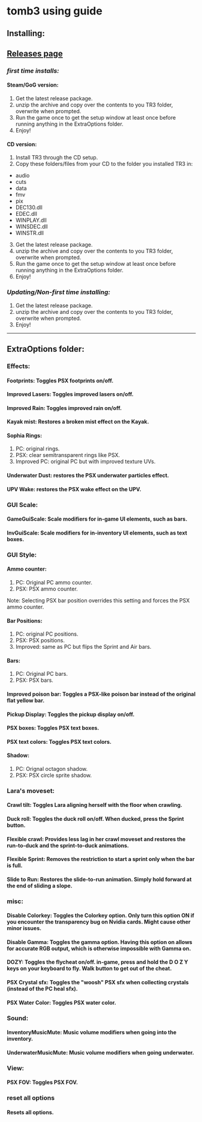# tomb3 using guide

## Installing:

## [Releases page](https://github.com/Trxyebeep/tomb3decomp/releases)

### *first time installs:*

#### Steam/GoG version:
1. Get the latest release package.
2. unzip the archive and copy over the contents to you TR3 folder, overwrite when prompted.
3. Run the game once to get the setup window at least once before running anything in the ExtraOptions folder.
4. Enjoy!

#### CD version:
1. Install TR3 through the CD setup.
2. Copy these folders/files from your CD to the folder you installed TR3 in:
- audio
- cuts
- data
- fmv
- pix
- DEC130.dll
- EDEC.dll
- WINPLAY.dll
- WINSDEC.dll
- WINSTR.dll
3. Get the latest release package.
4. unzip the archive and copy over the contents to you TR3 folder, overwrite when prompted.
5. Run the game once to get the setup window at least once before running anything in the ExtraOptions folder.
6. Enjoy!

### *Updating/Non-first time installing:*
1. Get the latest release package.
2. unzip the archive and copy over the contents to you TR3 folder, overwrite when prompted.
3. Enjoy!
------------------------

## ExtraOptions folder:

### Effects:
#### Footprints: Toggles PSX footprints on/off.

#### Improved Lasers: Toggles improved lasers on/off.

#### Improved Rain: Toggles improved rain on/off.

#### Kayak mist: Restores a broken mist effect on the Kayak.

#### Sophia Rings:
1. PC: original rings.
2. PSX: clear semitransparent rings like PSX.
3. Improved PC: original PC but with improved texture UVs.

#### Underwater Dust: restores the PSX underwater particles effect.

#### UPV Wake: restores the PSX wake effect on the UPV.

### GUI Scale:
#### GameGuiScale: Scale modifiers for in-game UI elements, such as bars.

#### InvGuiScale: Scale modifiers for in-inventory UI elements, such as text boxes.

### GUI Style:
#### Ammo counter:
1. PC: Original PC ammo counter.
2. PSX: PSX ammo counter.

Note: Selecting PSX bar position overrides this setting and forces the PSX ammo counter.

#### Bar Positions:
1. PC: original PC positions.
2. PSX: PSX positions.
3. Improved: same as PC but flips the Sprint and Air bars.

#### Bars:
1. PC: Original PC bars.
2. PSX: PSX bars.

#### Improved poison bar: Toggles a PSX-like poison bar instead of the original flat yellow bar.

#### Pickup Display: Toggles the pickup display on/off.

#### PSX boxes: Toggles PSX text boxes.

#### PSX text colors: Toggles PSX text colors.

#### Shadow:
1. PC: Orignal octagon shadow.
2. PSX: PSX circle sprite shadow.

### Lara's moveset:
#### Crawl tilt: Toggles Lara aligning herself with the floor when crawling.

#### Duck roll: Toggles the duck roll on/off. When ducked, press the Sprint button.

#### Flexible crawl: Provides less lag in her crawl moveset and restores the run-to-duck and the sprint-to-duck animations.

#### Flexible Sprint: Removes the restriction to start a sprint only when the bar is full.

#### Slide to Run: Restores the slide-to-run animation. Simply hold forward at the end of sliding a slope.

### misc:
#### Disable Colorkey: Toggles the Colorkey option. Only turn this option ON if you encounter the transparency bug on Nvidia cards. Might cause other minor issues.

#### Disable Gamma: Toggles the gamma option. Having this option on allows for accurate RGB output, which is otherwise impossible with Gamma on.

#### DOZY: Toggles the flycheat on/off. in-game, press and hold the D O Z Y keys on your keyboard to fly. Walk button to get out of the cheat.

#### PSX Crystal sfx: Toggles the "woosh" PSX sfx when collecting crystals (instead of the PC heal sfx).

#### PSX Water Color: Toggles PSX water color.

### Sound:
#### InventoryMusicMute: Music volume modifiers when going into the inventory.

#### UnderwaterMusicMute: Music volume modifiers when going underwater.

### View:
#### PSX FOV: Toggles PSX FOV.

### reset all options
#### Resets all options.

